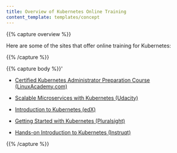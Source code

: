 ```yaml
---
title: Overview of Kubernetes Online Training
content_template: templates/concept
---
```


{{% capture overview %}}

Here are some of the sites that offer online training for Kubernetes:

{{% /capture %}}

{{% capture body %}}'

* [Certified Kubernetes Administrator Preparation Course (LinuxAcademy.com)](https://linuxacademy.com/linux/training/course/name/certified-kubernetes-administrator-preparation-course)

* [Scalable Microservices with Kubernetes (Udacity)](https://www.udacity.com/course/scalable-microservices-with-kubernetes--ud615)

* [Introduction to Kubernetes (edX)](https://www.edx.org/course/introduction-kubernetes-linuxfoundationx-lfs158x)

* [Getting Started with Kubernetes (Pluralsight)](https://www.pluralsight.com/courses/getting-started-kubernetes)

* [Hands-on Introduction to Kubernetes (Instruqt)](https://play.instruqt.com/public/topics/getting-started-with-kubernetes)

{{% /capture %}}




